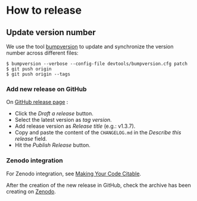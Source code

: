 # How to release


## Update version number

We use the tool [bumpversion](https://github.com/peritus/bumpversion) to update and synchronize the version number
across different files:
```
$ bumpversion --verbose --config-file devtools/bumpversion.cfg patch
$ git push origin
$ git push origin --tags
```


### Add new release on GitHub

On [GitHub release page](https://github.com/pierrepo/autoclassweb/releases) :

- Click the *Draft a release* button.
- Select the latest version as *tag version*.
- Add release version as *Release title* (e.g.: v1.3.7).
- Copy and paste the content of the `CHANGELOG.md` in the *Describe this release* field.
- Hit the *Publish Release* button.


### Zenodo integration

For Zenodo integration, see [Making Your Code Citable](https://guides.github.com/activities/citable-code/).

After the creation  of the new release in GitHub, check the archive has been creating on [Zenodo](https://zenodo.org/deposit).
